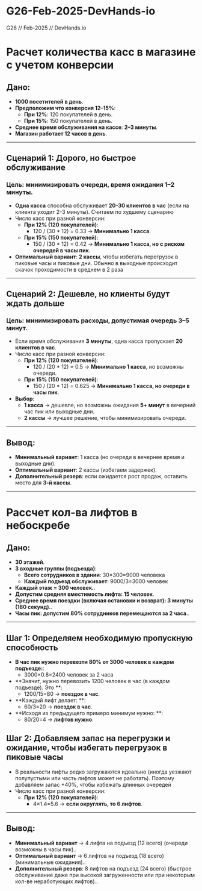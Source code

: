 # G26-Feb-2025-DevHands-io
G26 // Feb-2025 // DevHands.io

# **Расчет количества касс в магазине с учетом конверсии**

## **Дано:**
- **1000 посетителей в день**.
- **Предположим что конверсия 12–15%**:
  - **При 12%**: 120 покупателей в день.
  - **При 15%**: 150 покупателей в день.
- **Среднее время обслуживания на кассе**: **2–3 минуты**.
- **Магазин работает 12 часов в день**.

---

## **Сценарий 1: Дорого, но быстрое обслуживание**
### **Цель:** минимизировать очереди, время ожидания **1–2 минуты**.

- **Одна касса** способна обслуживает **20-30 клиентов в час** (если на клиента уходит 2-3 минуты). Считаем по худшему сценарию
- Число касс при разной конверсии:
  - **При 12% (120 покупателей)**:
    - 120 / (30 * 12) = 0.33 → **Минимально 1 касса**.
  - **При 15% (150 покупателей)**:
    - 150 / (30 * 12) = 0.42 → **Минимально 1 касса, но с риском очередей в часы пик**.
- **Оптимальный вариант**: **2 кассы**, чтобы избегать перегрузок в пиковые часы и пиковые дни. Обычно в выходные происходит скачок проходимости в среднем в 2 раза

---

## **Сценарий 2: Дешевле, но клиенты будут ждать дольше**
### **Цель:** минимизировать расходы, допустимая очередь **3–5 минут**.

- Если время обслуживания **3 минуты**, одна касса пропускает **20 клиентов в час**.
- Число касс при разной конверсии:
  - **При 12% (120 покупателей)**:
    - 120 / (20 * 12) = 0.5 → **Минимально 1 касса**, но возможны очереди.
  - **При 15% (150 покупателей)**:
    - 150 / (20 * 12) = 0.625 → **Минимально 1 касса, но очереди в часы пик**.
- **Выбор**:
  - **1 касса** → дешевле, но возможны ожидания **5+ минут** в вечерний час пик или выходные дни.
  - **2 кассы** → лучшее решение, чтобы минимизировать очереди.

---

## **Вывод:**
- **Минимальный вариант**: 1 касса (но очереди в вечернее время и выходные дни).
- **Оптимальный вариант**: 2 кассы (избегаем задержек).
- **Дополнительный резерв**: если ожидается рост продаж, оставить место для **3-й кассы**.


------------------------------------------------------------------------------

# **Рассчет кол-ва лифтов в небоскребе**

## **Дано:**
- **30 этажей**.
- **3 входные группы (подъезда)**:
  - **Всего сотрудников в здании**: 30×300=9000 человека
  - **Каждый подъезд обслуживает**: 9000/3=3000 человек
- **Каждый этаж = 300 человек.**.
- **Допустим средняя вместимость лифта: 15 человек**.
- **Среднее время поездки (включая остановки и возврат): 3 минуты (180 секунд).**.
- **Часы пик:  допустим 80% сотрудников перемещаются за 2 часа.**.

---

## **Шаг 1: Определяем необходимую пропускную способность**

  - **В час пик нужно перевезти 80% от 3000 человек в каждом подъезде:**:
    - 3000×0.8=2400 человек за 2 часа
  - **Значит, нужно перевозить 1200 человек в час (в каждом подъезде). Это **:
    - 1200/15=80 → **поездок в час**.
  - **Каждый лифт делает: **:
    - 60/3=20 → **поездок в час**.
  - **Исходя из предыдущего примеро минимум нужно: **:
    - 80/20=4 → **лифтов нужно**.
      
## **Шаг 2: Добавляем запас на перегрузки и ожидание**, чтобы избегать перегрузок в пиковые часы
  - В реальности лифты редко загружаются идеально (иногда уезжают полупустыми или часть лифтов может не работать). Поэтому добавляем запас +40%, чтобы избежать длинных очередей
  - Число касс при разной конверсии:
    - **При 12% (120 покупателей)**:
      - 4×1.4=5.6 → **если округлять, то 6 лифтов**.
---

## **Вывод:**
- **Минимальный вариант** → 4 лифта на подъезд (12 всего) (очереди возможны в часы пик)..
- **Оптимальный вариант** → 6 лифтов на подъезд (18 всего) (минимальные ожидания)..
- **Дополнительный резерв**: 8 лифтов на подъезд (24 всего) (быстрое обслуживание даже при высокой загруженности или при некоторым кол-ве неработующих лифтов)..
